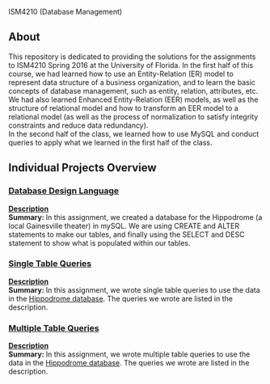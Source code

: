 ISM4210 (Database Management)

## About
This repository is dedicated to providing the solutions for the assignments to ISM4210 Spring 2016 at the University of Florida. In the first half of this course, we had learned how to use an Entity-Relation (ER) model to represent data structure of a business organization, and to learn the basic concepts of database management, such as entity, relation, attributes, etc. We had also learned Enhanced Entity-Relation (EER) models, as well as the structure of relational model and how to transform an EER model to a relational model (as well as the process of normalization to satisfy integrity constraints and reduce data redundancy). <br>
In the second half of the class, we learned how to use MySQL and conduct queries to apply what we learned in the first half of the class. 
## Individual Projects Overview
### [Database Design Language](IP3/IP3_SQLDDL.sql)
[<b>Description</b>](IP3/ISM4210_IP3.pdf)
<br><b>Summary: </b> In this assignment, we created a database for the Hippodrome (a local Gainesville theater) in mySQL. We are using CREATE and ALTER statements to make our tables, and finally using the SELECT and DESC statement to show what is populated within our tables.

### [Single Table Queries](IP4/IP4_SingleTableQueries.sql)
[<b>Description</b>](IP4/ISM4210_IP4.pdf)
<br><b>Summary: </b> In this assignment, we wrote single table queries to use the data in the [Hippodrome database](TheHipp.sql). The queries we wrote are listed in the description.

### [Multiple Table Queries](IP5/IP5Code.sql)
[<b>Description</b>](IP5/ISM4210_IP5.pdf)
<br><b>Summary: </b> In this assignment, we wrote multiple table queries to use the data in the [Hippodrome database](TheHipp.sql). The queries we wrote are listed in the description.
